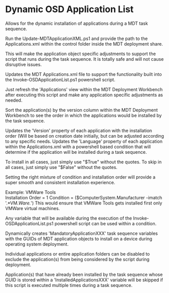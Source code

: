 # Dynamic OSD Application List
 Allows for the dynamic installation of applications during a MDT task sequence.
 
Run the Update-MDTApplicationXML.ps1 and provide the path to the Applications.xml within the control folder inside the MDT deployment share.

This will make the application object specific adjustments to support the script that runs during the task sequence. It is totally safe and will not cause disruptive issues.

Updates the MDT Applications.xml file to support the functionality built into the Invoke-OSDApplicationList.ps1 powershell script.

Just refresh the 'Applications' view within the MDT Deployment Workbench after executing this script and make any application specific adjustments as needed.

Sort the application(s) by the version column within the MDT Deployment Workbench to see the order in which the applications would be installed by the task sequence.
	  

Updates the 'Version' property of each application with the installation order (Will be based on creation date initially, but can be adjusted according to any specific needs.
Updates the 'Language' property of each application within the Applications.xml with a powershell based condition that will determine if the application will be installed during a task sequence.

To install in all cases, just simply use "$True" without the quotes.
To skip in all cases, just simply use "$False" without the quotes.

Setting the right mixture of condition and installation order will provide a super smooth and consistent installation experience.

Example: VMWare Tools   
Installation Order = 1
Condition = ($ComputerSystem.Manufacturer -imatch '.*VM.*Ware.*')
This would ensure that VMWare Tools gets installed first only VMWare virtual machines.

Any variable that will be available during the execution of the Invoke-OSDApplicationList.ps1 powershell script can be used within a condition.

Dynamically creates 'MandatoryApplicationXXX' task sequence variables with the GUIDs of MDT application objects to install on a device during operating system deployment.
          
Individual applications or entire application folders can be disabled to exclude the application(s) from being considered by the script during deployment.

Application(s) that have already been installed by the task sequence whose GUID is stored within a 'InstalledApplicationsXXX' variable will be skipped if this script is executed multiple times during a task sequence.